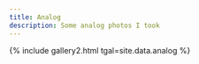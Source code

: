 ```yaml
---
title: Analog
description: Some analog photos I took
---
```

{% include gallery2.html tgal=site.data.analog %}
